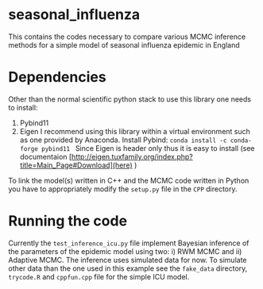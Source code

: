 # seasonal_influenza
This contains the codes necessary to compare various MCMC inference methods for a simple model of seasonal influenza epidemic in England

# Dependencies 
Other than the normal scientific python stack to use this library one needs to install:
1) Pybind11
2) Eigen
I recommend using this library within a virtual environment such as one provided by Anaconda. 
Install Pybind:
`conda install -c conda-forge pybind11 `
Since Eigen is header only thus it is easy to install (see documentaion [http://eigen.tuxfamily.org/index.php?title=Main_Page#Download](here) )

To link the model(s) written in C++ and the MCMC code written in Python you have to appropriately modify the `setup.py` file in the `CPP` directory.
# Running the code
Currently the `test_inference_icu.py` file implement Bayesian inference of the parameters of the epidemic model using two: i) RWM MCMC and ii) Adaptive MCMC. The inference uses simulated data for now. To simulate other data than the one used in this example see the `fake_data` directory, `trycode.R` and `cppfun.cpp` file for the simple ICU model.
